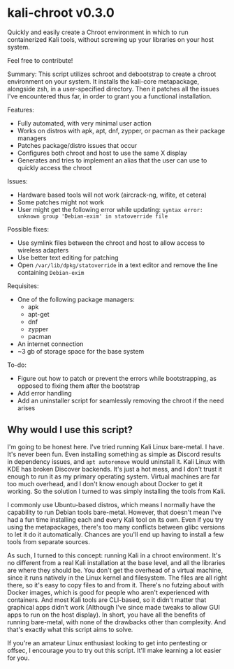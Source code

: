 # kali-chroot v0.3.0
Quickly and easily create a Chroot environment in which to run containerized Kali tools, without screwing up your libraries on your host system.

Feel free to contribute!

Summary:
This script utilizes schroot and debootstrap to create a chroot environment on your system. It installs the kali-core metapackage, alongside zsh, in a user-specified directory. Then it patches all the issues I've encountered thus far, in order to grant you a functional installation.

Features:
- Fully automated, with very minimal user action
- Works on distros with apk, apt, dnf, zypper, or pacman as their package managers
- Patches package/distro issues that occur
- Configures both chroot and host to use the same X display
- Generates and tries to implement an alias that the user can use to quickly access the chroot

Issues:
 - Hardware based tools will not work (aircrack-ng, wifite, et cetera)
 - Some patches might not work
 - User might get the following error while updating: `syntax error: unknown group 'Debian-exim' in statoverride file`
 
Possible fixes:
- Use symlink files between the chroot and host to allow access to wireless adapters
- Use better text editing for patching
- Open `/var/lib/dpkg/statoverride` in a text editor and remove the line containing `Debian-exim`

Requisites:
- One of the following package managers:
    - apk
    - apt-get
    - dnf
    - zypper
    - pacman
- An internet connection
- ~3 gb of storage space for the base system

To-do:
- Figure out how to patch or prevent the errors while bootstrapping, as opposed to fixing them after the bootstrap
- Add error handling
- Add an uninstaller script for seamlessly removing the chroot if the need arises

## Why would I use this script?
I'm going to be honest here. I've tried running Kali Linux bare-metal. I have. It's never been fun. Even installing something as simple as Discord results in dependency issues, and ` apt autoremove ` would uninstall it. Kali Linux with KDE has broken Discover backends. It's just a hot mess, and I don't trust it enough to run it as my primary operating system. Virtual machines are far too much overhead, and I don't know enough about Docker to get it working. So the solution I turned to was simply installing the tools from Kali.

I commonly use Ubuntu-based distros, which means I normally have the capability to run Debian tools bare-metal. However, that doesn't mean I've had a fun time installing each and every Kali tool on its own. Even if you try using the metapackages, there's too many conflicts between glibc versions to let it do it automatically. Chances are you'll end up having to install a few tools from separate sources.

As such, I turned to this concept: running Kali in a chroot environment. It's no different from a real Kali installation at the base level, and all the libraries are where they should be. You don't get the overhead of a virtual machine, since it runs natively in the Linux kernel and filesystem. The files are all right there, so it's easy to copy files to and from it. There's no futzing about with Docker images, which is good for people who aren't experienced with containers. And most Kali tools are CLI-based, so it didn't matter that graphical apps didn't work (Although I've since made tweaks to allow GUI apps to run on the host display). In short, you have all the benefits of running bare-metal, with none of the drawbacks other than complexity. And that's exactly what this script aims to solve.

If you're an amateur Linux enthusiast looking to get into pentesting or offsec, I encourage you to try out this script. It'll make learning a lot easier for you.
